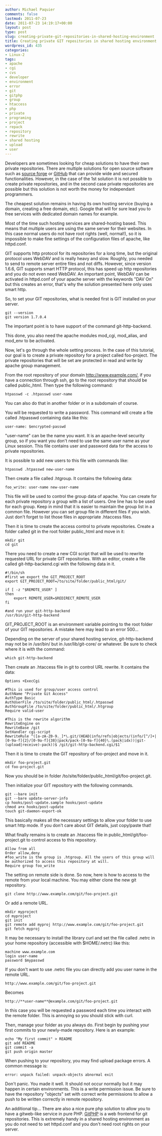 ```yaml
---
author: Michael Paquier
comments: false
lastmod: 2011-07-23
date: 2011-07-23 14:19:17+00:00
layout: post
type: post
slug: creating-private-git-repositories-in-shared-hosting-environment
title: Creating private GIT repositories in shared hosting environment
wordpress_id: 435
categories:
- Linux-2
tags:
- apache
- cgi
- cvs
- developer
- environment
- error
- git
- gitphp
- group
- htaccess
- php
- private
- programing
- project
- repack
- repository
- rewrite
- shared hosting
- upload
- user
---
```


Developers are sometimes looking for cheap solutions to have their own private repositories. There are multiple solutions for open source software such as [source forge](http://sourceforge.net) or [GitHub](http://github.com/) that can provide wide and secured functionalities. However, in the case of the 1st solution it is not possible to create private repositories, and in the second case private repositories are possible but this solution is not worth the money for independant programmers.

The cheapest solution remains in having its own hosting service (buying a domain, creating a free domain, etc). Google that will for sure lead you to free services with dedicated domain names for example.

Most of the time such hosting services are shared-hosting based. This means that multiple users are using the same server for their websites. In this case normal users do not have root rights (well, normal!), so it is impossible to make fine settings of the configuration files of apache, like httpd.conf.

GIT supports http protocol for its repositories for a long time, but the original protocol uses WebDAV and is really heavy and slow. Roughly, you needed to send to remote server entire files and not diffs. However, since version 1.6.6, GIT supports smart HTTP protocol, this has speed up http repositories and you do not even need WebDAV. An important point, WebDAV can be activated in httpd.conf of your apache server with the keywords "DAV On" but this creates an error, that's why the solution presented here only uses smart http.

So, to set your GIT repositories, what is needed first is GIT installed on your server.

    git --version
    git version 1.7.0.4

The important point is to have support of the command git-http-backend.

This done, you also need the apache modules mod\_cgi, mod\_alias, and mod\_env to be activated.

Now, let's go through the whole setting process. In the case of this tutorial, our goal is to create a private repository for a project called foo-project. The private repositories that will be set are protected in read and write by apache group management.

From the root repository of your domain http://www.example.com/, if you have a connection through ssh, go to the root repository that should be called public\_html. Then type the following command:

    htpasswd -c .htpasswd user-name

You can also do that in another folder or in a subdomain of course.

You will be requested to write a password. This command will create a file called .htpasswd containing data like this:

    user-name: $encrypted-passwd

"user-name" can be the name you want. It is an apache-level security group, so if you want you don't need to use the same user name as your Linux session. This file contains user and password data for the access to private repositories.

It is possible to add new users to this file with commands like:

    htpasswd .htpasswd new-user-name

Then create a file called .htgroup. It contains the following data:

    foo_write: user-name new-user-name

This file will be used to control the group data of apache. You can create for each private repository a group with a list of users. One line has to be used for each group. Keep in mind that it is easier to maintain the group list in a common file. However you can set group file in different files if you wish. Just don't forget to list those files in appropriate .htaccess files.

Then it is time to create the access control to private repositories. Create a folder called git in the root folder public\_html and move in it:

    mkdir git
    cd git

There you need to create a new CGI script that will be used to rewrite requested URL for private GIT repositories. With an editor, create a file called git-http-backend.cgi with the following data in it.

    #!/bin/sh
    #first we export the GIT_PROJECT_ROOT
    export GIT_PROJECT_ROOT=/to/site/folder/public_html/git/

    if [ -z "$REMOTE_USER" ]
    then
        export REMOTE_USER=$REDIRECT_REMOTE_USER
    fi

    #and run your git-http-backend
    /usr/bin/git-http-backend

GIT\_PROJECT\_ROOT is an environment variable pointing to the root folder of your GIT repositories. A mistake here may lead to an error 500...

Depending on the server of your shared hosting service, git-http-backend may not be in /usr/bin/ but in /usr/lib/git-core/ or whatever. Be sure to check where it is with the command:

    which git-http-backend

Then create an .htaccess file in git to control URL rewrite. It contains the data:

    Options +ExecCgi

    #This is used for group/user access control
    AuthName "Private Git Access"
    AuthType Basic
    AuthUserFile /to/site/folder/public_html/.htpasswd
    AuthGroupFile /to/site/folder/public_html/.htgroup
    Require valid-user

    #This is the rewrite algorithm
    RewriteEngine on
    RewriteBase /git
    SetHandler cgi-script
    RewriteRule ^([a-zA-Z0-9._]*\.git/(HEAD|info/refs|objects/(info/[^/]+|[0-9a-f]{2}/[0-9a-f]{38}|pack/pack-[0-9a-f]{40}\.(pack|idx))|git-(upload|receive)-pack))$ /git/git-http-backend.cgi/$1`

Then it is time to create the GIT repository of foo-project and move in it.

    mkdir foo-project.git
    cd foo-project.git

Now you should be in folder /to/site/folder/public\_html/git/foo-project.git.

Then initialize your GIT repository with the following commands.

    git --bare init
    git --bare update-server-info
    cp hooks/post-update.sample hooks/post-update
    chmod a+x hooks/post-update
    touch git-daemon-export-ok

This basically makes all the necessary settings to allow your folder to use smart http mode. If you don't care about GIT details, just copy/paste that!

What finally remains is to create an .htaccess file in public\_html/git/foo-project.git to control access to this repository.

    Allow from all
    Order allow,deny
    #foo_write is the group is .htgroup. All the users of this group will be authorized to access this repository at will.
    Require group foo_write

The setting on remote side is done. So now, here is how to access to the remote from your local machine.
You may either clone the new git repository.

    git clone http://www.example.com/git/foo-project.git

Or add a remote URL.

    mkdir myproject
    cd myproject
    git init
    git remote add myproj http://www.example.com/git/foo-project.git
    git fetch myproj

It may be necessary to install the library curl and set the file called .netrc in your home repository (accessible with $HOME/.netrc) like this:

    machine www.example.com
    login user-name
    password $mypasswd

If you don't want to use .netrc file you can directly add you user name in the remote URL.

    http://www.example.com/git/foo-project.git

Becomes

    http://**user-name**@example.com/git/foo-project.git

In this case you will be requested a password each time you interact with the remote folder. This is annoying so you should stick with curl.

Then, manage your folder as you always do. First begin by pushing your first commits to your newly-made repository. Here is an example:

    echo "My first commit" > README
    git add README
    git commit -a
    git push origin master

When pushing to your repository, you may find upload package errors. A common message is:

    error: unpack failed: unpack-objects abnormal exit

Don't panic. You made it well. It should not occur normally but it may happen in certain environments. This is a write permission issue. Be sure to have the repository "objects" set with correct write permissions to allow a push to be written correctly in remote repository.

An additional tip...
There are also a nice pure php solution to allow you to have a gitweb-like service in pure PHP.
[GitPHP](http://gitphp.org/projects/gitphp/wiki) is a web frontend for git repositories. This is extremely handy in a shared hosting environment as you do not need to set httpd.conf and you don't need root rights on your server.
